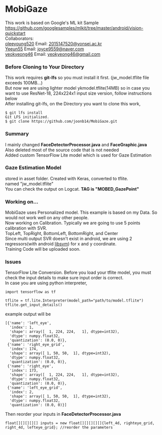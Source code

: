 # MobiGaze
This work is based on Google's ML kit Sample<br>
https://github.com/googlesamples/mlkit/tree/master/android/vision-quickstart <br>
Collaborators: <br>
<a href="https://github.com/oleeyoung520?tab=repositories">oleeyoung520</a> Email: 2015147520@yonsei.ac.kr <br>
<a href="https://github.com/Yeeun55">Yeeun55</a> Email: joyce9559@naver.com <br>
<a href="https://github.com/yeokyeong46">yeokyeong46</a> Email: yeokyeong46@gmail.com <br>
### Before Cloning to Your Directory
This work requires <b>git-lfs</b> so you must install it first. (jw_model.tflite file exceeds 100MB...)<br>
But now we are using lighter model ykmodel.tflite(14MB) so in case you want to use ResNet-18, 224x224x1 input size version, follow instructions below<br>
After installing git-lfs, on the Directory you want to clone this work, <br>
<pre><code>$ git lfs install
Git LFS initialized.
$ git clone https://github.com/joonb14/MobiGaze.git
</code></pre>
### Summary
I mainly changed <b>FaceDetectorProcessor.java</b> and <b>FaceGraphic.java</b> <br>
Also deleted most of the source code that is not needed<br>
Added custom TensorFlow Lite model which is used for Gaze Estimation<br>
### Gaze Estimation Model
stored in asset folder. Created with Keras, converted to tflite.<br>
named "jw_model.tflite"<br>
You can check the output on Logcat. <b>TAG is "MOBED_GazePoint"</b><br>
### Working on...
MobiGaze uses Personalized model. This example is based on my Data. So would not work well on any other people.<br>
Now working on Calibration. Typically we are going to use 5 points calibration with SVR.<br>
TopLeft, TopRight, BottomLeft, BottomRight, and Center<br>
Since multi output SVR doesn't exist in android, we are using 2 regressors(with android <a href="https://github.com/yctung/AndroidLibSVM">libsvm</a>) for x and y coordinate.<br>
Training Code will be uploaded soon.
### Issues
TensorFlow Lite Conversion. Before you load your tflite model, you must check the input details to make sure input order is correct.<br>
In case you are using python interpreter,
<pre><code>import tensorflow as tf

tflite = tf.lite.Interpreter(model_path="path/to/model.tflite")
tflite.get_input_details()
</code></pre>
example output will be
<pre><code>[{'name': 'left_eye',
  'index': 1,
  'shape': array([  1, 224, 224,   1], dtype=int32),
  'dtype': numpy.float32,
  'quantization': (0.0, 0)},
 {'name': 'right_eye_grid',
  'index': 174,
  'shape': array([ 1, 50, 50,  1], dtype=int32),
  'dtype': numpy.float32,
  'quantization': (0.0, 0)},
 {'name': 'right_eye',
  'index': 173,
  'shape': array([  1, 224, 224,   1], dtype=int32),
  'dtype': numpy.float32,
  'quantization': (0.0, 0)},
 {'name': 'left_eye_grid',
  'index': 2,
  'shape': array([ 1, 50, 50,  1], dtype=int32),
  'dtype': numpy.float32,
  'quantization': (0.0, 0)}]
</code></pre>
Then reorder your inputs in <b>FaceDetectorProcessor.java</b>
<pre><code>float[][][][][] inputs = new float[][][][][]{left_4d, righteye_grid, right_4d, lefteye_grid}; //reorder the parameters
</code></pre>
